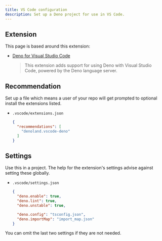 ```yaml
---
title: VS Code configuration
description: Set up a Deno project for use in VS Code.
---
```


## Extension

This page is based around this extension:

- [Deno for Visual Studio Code](https://marketplace.visualstudio.com/items?itemName=denoland.vscode-deno)
    > This extension adds support for using Deno with Visual Studio Code, powered by the Deno language server.


## Recommendation

Set up a file which means a user of your repo will get prompted to optional install the extensions listed.

- `.vscode/extensions.json`
    ```json
    {
      "recommendations": [
        "denoland.vscode-deno"
      ]
    }
    ```


## Settings

Use this in a project. The help for the extension's settings advise against setting these globally.

- `.vscode/settings.json`
    ```json
    {
      "deno.enable": true,
      "deno.lint": true,
      "deno.unstable": true,

      "deno.config": "tsconfig.json",
      "deno.importMap": "import_map.json"
    }
    ```

You can omit the last two settings if they are not needed.
